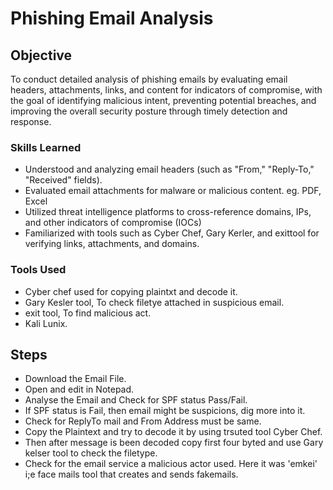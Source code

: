 # Phishing Email Analysis

## Objective

To conduct detailed analysis of phishing emails by evaluating email headers, attachments, links, and content for indicators of compromise, with the goal of identifying malicious intent, preventing potential breaches, and improving the overall security posture through timely detection and response.

### Skills Learned

- Understood and analyzing email headers (such as "From," "Reply-To," "Received" fields).
- Evaluated email attachments for malware or malicious content. eg. PDF, Excel
- Utilized threat intelligence platforms to cross-reference domains, IPs, and other indicators of compromise (IOCs)
- Familiarized with tools such as Cyber Chef, Gary Kerler, and exittool for verifying links, attachments, and domains.

### Tools Used

- Cyber chef used for copying plaintxt and decode it.
- Gary Kesler tool, To check filetye attached in suspicious email.
- exit tool, To find malicious act.
- Kali Lunix.

## Steps
- Download the Email File.
- Open and edit in Notepad.
- Analyse the Email and Check for SPF status Pass/Fail.
- If SPF status is Fail, then email might be suspicions, dig more into it.
- Check for ReplyTo mail and From Address must be same.
- Copy the Plaintext and try to decode it by using trsuted tool Cyber Chef.
- Then after message is been decoded copy first four byted and use Gary kelser tool to check the filetype.
- Check for the email service a malicious actor used. Here it was 'emkei' i;e face mails tool that creates and sends fakemails.

